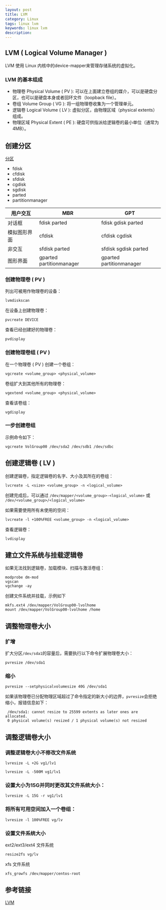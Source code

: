 ```yaml
---
layout: post
title: LVM
category: Linux
tags: linux lvm
keywords: linux lvm
description:
---
```


## LVM ( Logical Volume Manager )

LVM 使用 Linux 内核中的device-mapper来管理存储系统的虚拟化。

### LVM 的基本组成

* 物理卷 Physical Volume ( PV ): 可以在上面建立卷组的媒介，可以是硬盘分区，也可以是硬盘本身或者回环文件（loopback file）。
* 卷组 Volume Group ( VG ): 将一组物理卷收集为一个管理单元。
* 逻辑卷 Logical Volume ( LV ): 虚拟分区，由物理区域（physical extents）组成。
* 物理区域 Physical Extent ( PE ): 硬盘可供指派给逻辑卷的最小单位（通常为4MB）。

## 创建分区

[分区](https://wiki.archlinux.org/index.php/Partitioning_(%E7%AE%80%E4%BD%93%E4%B8%AD%E6%96%87))

* fdisk
* cfdisk
* sfdisk
* cgdisk
* sgdisk
* parted
* partitionmanager

| 用户交互 | MBR | GPT |
|---------|-----|-----|
| 对话框 | fdisk parted | fdisk gdisk parted|
| 模拟图形界面 | cfdisk | cfdisk cgdisk |
| 非交互 | sfdisk parted | sfdisk sgdisk parted |
| 图形界面 | gparted partitionmanager | gparted partitionmanager |

### 创建物理卷 ( PV )

列出可被用作物理卷的设备：

```
lvmdiskscan
```

在设备上创建物理卷：

```
pvcreate DEVICE
```

查看已经创建好的物理卷：

```
pvdisplay
```

### 创建物理卷组 ( PV )

在一个物理卷 ( PV ) 创建一个卷组：

```
vgcreate <volume_group> <physical_volume>
```

卷组扩大到其他所有的物理卷：

```
vgextend <volume_group> <physical_volume>
```

查看该卷组：

```
vgdisplay
```

### 一步创建卷组

示例命令如下：

```
vgcreate VolGroup00 /dev/sda2 /dev/sdb1 /dev/sdbc
```

## 创建逻辑卷 ( LV )

创建逻辑卷，指定逻辑卷的名字、大小及其所在的卷组：

```
lvcreate -L <size> <volume_group> -n <logical_volume>
```

创建完成后，可以通过 `/dev/mapper/<volume_group>-<logical_volume>` 或 `/dev/<volume_group>/<logical_volume>`

如果需要使用所有未使用的空间：

```
lvcreate -l +100%FREE <volume_group> -n <logical_volume>
```

查看逻辑卷：

```
lvdisplay
```

## 建立文件系统与挂载逻辑卷

如果无法找到逻辑卷，加载模块、扫描与激活卷组：

```
modprobe dm-mod
vgscan
vgchange -ay
```

创建文件系统并挂载，示例如下

```
mkfs.ext4 /dev/mapper/VolGroup00-lvolhome
mount /dev/mapper/VolGroup00-lvolhome /home
```

## 调整物理卷大小

### 扩增

扩大分区`/dev/sda1`的容量后，需要执行以下命令扩展物理卷大小：

```
pvresize /dev/sda1
```

### 缩小

```
pvresize --setphysicalvolumesize 40G /dev/sda1
```

如果该物理卷已分配物理区域超过了命令指定的新大小的边界，`pvresize`会拒绝缩小，报错信息如下：

```
 /dev/sda1: cannot resize to 25599 extents as later ones are allocated.
 0 physical volume(s) resized / 1 physical volume(s) not resized
```

## 调整逻辑卷大小

### 调整逻辑卷大小不修改文件系统

```
lvresize -L +2G vg1/lv1

lvresize -L -500M vg1/lv1
```

### 设置大小为15G并同时更改其文件系统大小：

```
lvresize -L 15G -r vg1/lv1
```

### 将所有可用空间加入一个卷组：

```
lvresize -l 100%FREE vg/lv
```

### 设置文件系统大小

ext2/ext3/ext4 文件系统

```
resize2fs vg/lv
```

xfs 文件系统

```
xfs_growfs /dev/mapper/centos-root
```

## 参考链接

[LVM](https://wiki.archlinux.org/index.php/LVM_(%E7%AE%80%E4%BD%93%E4%B8%AD%E6%96%87))